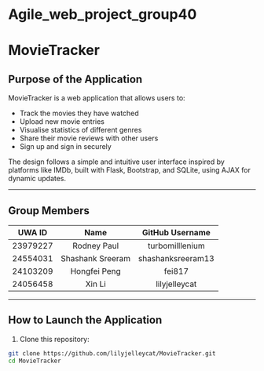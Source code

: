 # Agile_web_project_group40
# MovieTracker

## Purpose of the Application
MovieTracker is a web application that allows users to:
- Track the movies they have watched
- Upload new movie entries
- Visualise statistics of different genres
- Share their movie reviews with other users
- Sign up and sign in securely

The design follows a simple and intuitive user interface inspired by platforms like IMDb, built with Flask, Bootstrap, and SQLite, using AJAX for dynamic updates.

---

## Group Members

| UWA ID | Name | GitHub Username |
|:------:|:----:|:---------------:|
| 23979227 | Rodney Paul |turbomilllenium |
| 24554031 | Shashank Sreeram |shashanksreeram13  |
| 24103209 | Hongfei Peng | fei817 |
| 24056458 | Xin Li | lilyjelleycat |




---

## How to Launch the Application

1. Clone this repository:

```bash
git clone https://github.com/lilyjelleycat/MovieTracker.git
cd MovieTracker
